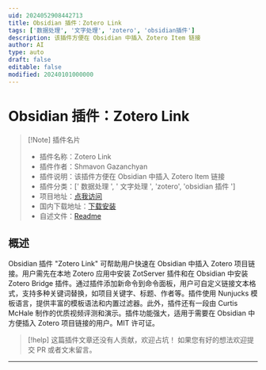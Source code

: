 ```yaml
---
uid: 2024052908442713
title: Obsidian 插件：Zotero Link
tags: ['数据处理', '文字处理', 'zotero', 'obsidian插件']
description: 该插件方便在 Obsidian 中插入 Zotero Item 链接
author: AI
type: auto
draft: false
editable: false
modified: 20240101000000
---
```


# Obsidian 插件：Zotero Link

> [!Note] 插件名片
> - 插件名称：Zotero Link
> - 插件作者：Shmavon Gazanchyan
> - 插件说明：该插件方便在 Obsidian 中插入 Zotero Item 链接
> - 插件分类：[' 数据处理 ', ' 文字处理 ', 'zotero', 'obsidian 插件 ']
> - 项目地址：[点我访问](https://github.com/vanakat/zotero-link)
> - 国内下载地址：[下载安装](https://pkmer.cn/products/plugin/pluginMarket/?zotero-link)
> - 自述文件：[Readme](https://ghproxy.net/https://raw.githubusercontent.com/vanakat/zotero-link/main/README.md)

## 概述

Obsidian 插件 "Zotero Link" 可帮助用户快速在 Obsidian 中插入 Zotero 项目链接。用户需先在本地 Zotero 应用中安装 ZotServer 插件和在 Obsidian 中安装 Zotero Bridge 插件。通过插件添加新命令到命令面板，用户可自定义链接文本格式，支持多种关键词替换，如项目关键字、标题、作者等。插件使用 Nunjucks 模板语言，提供丰富的模板语法和内置过滤器。此外，插件还有一段由 Curtis McHale 制作的优质视频评测和演示。插件功能强大，适用于需要在 Obsidian 中方便插入 Zotero 项目链接的用户。MIT 许可证。

> [!help]
> 这篇插件文章还没有人贡献，欢迎占坑！
> 如果您有好的想法欢迎提交 PR 或者文末留言。

---



